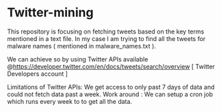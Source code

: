 # Twitter-mining

This repository is focusing on fetching tweets based on the key terms mentioned in a text file. In my case I am trying to find all the tweets for malware names ( mentioned in malware_names.txt ). 

We can achieve so by using Twitter APIs available @https://developer.twitter.com/en/docs/tweets/search/overview [ Twitter Developers account ]

Limitations of Twitter APIs: We get access to only past 7 days of data and could not fetch data past a week.
Work around : We can setup a cron job which runs every week to to get all the data.



